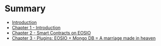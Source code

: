 # Summary

* [Introduction](README.md)
* [Chapter 1 - Introduction](chapter1.md)
* [Chapter 2 - Smart Contracts on EOSIO](chapter-2-smart-contracts-on-eosio.md)
* [Chapter 3 - Plugins: EOSIO + Mongo DB = A marriage made in heaven](chapter-3-plugins-eosio-+-mongo-db-a-marriage-made-in-heaven.md)


